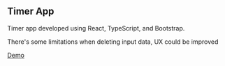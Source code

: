 ## Timer App

Timer app developed using React, TypeScript, and Bootstrap.

There's some limitations when deleting input data, UX could be improved

[Demo](https://hardcore-jennings-20b427.netlify.app/)
